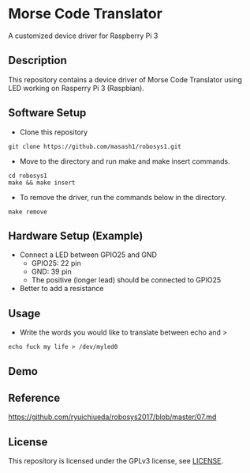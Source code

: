 # Morse Code Translator
A customized device driver for Raspberry Pi 3

## Description
This repository contains a device driver of Morse Code Translator using LED working on Rasperry Pi 3 (Raspbian).

## Software Setup
* Clone this repository
```
git clone https://github.com/masash1/robosys1.git
```
* Move to the directory and run make and make insert commands.
```
cd robosys1
make && make insert
```
* To remove the driver, run the commands below in the directory.
```
make remove
```
## Hardware Setup (Example)
* Connect a LED between GPIO25 and GND
  * GPIO25: 22 pin
  * GND: 39 pin
  * The positive (longer lead) should be connected to GPIO25
* Better to add a resistance

## Usage
* Write the words you would like to translate between echo and >
```
echo fuck my life > /dev/myled0
```

## Demo

## Reference
https://github.com/ryuichiueda/robosys2017/blob/master/07.md

## License
This repository is licensed under the GPLv3 license, see [LICENSE](./LICENSE).
